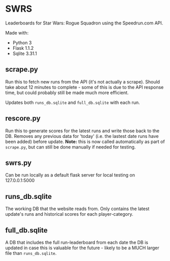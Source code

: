 # SWRS

Leaderboards for Star Wars: Rogue Squadron using the Speedrun.com API.

Made with:
- Python 3
- Flask 1.1.2
- Sqlite 3.31.1

## scrape.py

Run this to fetch new runs from the API (it's not actually a scrape). Should take about 12 minutes to complete - some of this is due to the API response time, but could probably still be made much more efficient.

Updates both `runs_db.sqlite` and `full_db.sqlite` with each run.

## rescore.py

Run this to generate scores for the latest runs and write those back to the DB. Removes any previous data for 'today' (i.e. the lastest date runs have been added) before update. 
**Note:** this is now called automatically as part of `scrape.py`, but can still be done manually if needed for testing.

## swrs.py

Can be run locally as a default flask server for local testing on 127.0.0.1:5000

## runs_db.sqlite

The working DB that the website reads from. Only contains the latest update's runs and historical scores for each player-category.

## full_db.sqlite

A DB that includes the full run-leaderboard from each date the DB is updated in case this is valuable for the future - likely to be a MUCH larger file than `runs_db.sqlite`.
